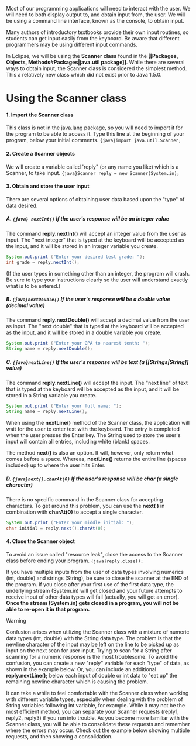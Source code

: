 Most of our programming applications will need to interact with the user. We will need to both display output to, and obtain input from, the user. We will be using a command line interface, known as the console, to obtain input.

Many authors of introductory textbooks provide their own input routines, so students can get input easily from the keyboard. Be aware that different programmers may be using different input commands.

In Eclipse, we will be using the **Scanner class** found in the **[[Packages, Objects, Methods#Packages|java.util package]]**. While there are several ways to obtain input, the Scanner class is considered the simplest method. This a relatively new class which did not exist prior to Java 1.5.0.

# Using the Scanner class
#### 1. Import the Scanner class
This class is not in the java.lang package, so you will need to import it for the program to be able to access it. Type this line at the beginning of your program, below your initial comments.
`{java}import java.util.Scanner;`
#### 2. Create a Scanner objects
We will create a variable called 'reply" (or any name you like) which is a Scanner, to take input.
`{java}Scanner reply = new Scanner(System.in);`
#### 3. Obtain and store the user input
There are several options of obtaining user data based upon the "type" of data desired.

##### A. `{java} nextInt()` If the user's response will be an integer value
The command **reply.nextInt()** will accept an integer value from the user as input. The "next integer" that is typed at the keyboard will be accepted as the input, and it will be stored in an integer variable you create.
```java
System.out.print ("Enter your desired test grade: ");
int grade = reply.nextInt();
```
(If the user types in something other than an integer, the program will crash. Be sure to type your instructions clearly so the user will understand exactly what is to be entered.)

##### B. `{java}nextDouble()` If the user's response will be a double value (decimal value)
The command **reply.nextDouble()** will accept a decimal value from the user as input. The "next double" that is typed at the keyboard will be accepted as the input, and it will be stored in a double variable you create.
```java
System.out.print ("Enter your GPA to nearest tenth: ");
String name = reply.nextDouble();
```

##### C. `{java}nextLine()` If the user's response will be text (a [[Strings|String]] value)
The command **reply.nextLine()** will accept the input. The "next line" of text that is typed at the keyboard will be accepted as the input, and it will be stored in a String variable you create.
```java
System.out.print ("Enter your full name: ");
String name = reply.nextLine(); 
```

When using the **nextLine()** method of the Scanner class, the application will wait for the user to enter text with the keyboard. The entry is completed when the user presses the Enter key. The String used to store the user's input will contain all entries, including white (blank) spaces.

The method **next()** is also an option. It will, however, only return what comes before a space. Whereas, **nextLine()** returns the entire line (spaces included) up to where the user hits Enter.

##### D. `{java}next().charAt(0)` If the user's response will be char (a single character)
There is no specific command in the Scanner class for accepting characters. To get around this problem, you can use the **next( )** in combination with **charAt(0)** to accept a single character.
```java
System.out.print ("Enter your middle initial: ");
char initial = reply.next().charAt(0);
```

#### 4. Close the Scanner object
To avoid an issue called "resource leak", close the access to the Scanner class before ending your program.
`{java}reply.close();`

If you have multiple inputs from the user of data types involving numerics (int, double) and strings (String), be sure to close the scanner at the END of the program. If you close after your first use of the first data type, the underlying stream (System.in) will get closed and your future attempts to receive input of other data types will fail (actually, you will get an error). **Once the stream (System.in) gets closed in a program, you will not be able to re-open it in that program.**

> [!WARNING]
> Confusion arises when utilizing the Scanner class with a mixture of numeric data types (int, double) with the String data type. The problem is that the newline character of the input may be left on the line to be picked up as input on the next scan for user input. Trying to scan for a String after scanning for a numeric response is the most troublesome. To avoid the confusion, you can create a new "reply" variable for each "type" of data, as shown in the example below. Or, you can include an additional **reply.nextLine();** below each input of double or int data to "eat up" the remaining newline character which is causing the problem.

It can take a while to feel comfortable with the Scanner class when working with different variable types, especially when dealing with the problem of String variables following int variable, for example. While it may not be the most efficient method, you can separate your Scanner requests (reply1, reply2, reply3) if you run into trouble. As you become more familiar with the Scanner class, you will be able to consolidate these requests and remember where the errors may occur. Check out the example below showing multiple requests, and then showing a consolidation.

```java

```